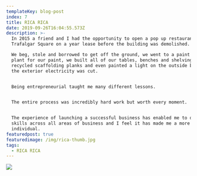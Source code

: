```yaml
---
templateKey: blog-post
index: 7
title: RICA RICA
date: 2019-09-26T16:04:55.573Z
description: >-
  In 2015 a friend and I had the opportunity to open a pop up restaurant on
  Trafalgar Square on a year lease before the building was demolished.

  We beg, stole and borrowed to get off the ground, we went to a paint recycled
  plant for our paint, we built all of our tables, benches and shelving from
  recycled scaffolding planks and even painted a light on the outside because
  the exterior electricity was cut.


  Being entrepreneurial taught me many different lessons.


  The entire process was incredibly hard work but worth every moment.


  The experience of launching a successful business has enabled me to develop
  skills across all areas of business and I feel it has made me a more rounded
  individual.
featuredpost: true
featuredimage: /img/rica-thumb.jpg
tags:
  - RICA RICA
---
```

![](/img/shop-front-jpeg_crop1340_c_1340_c.jpg)
